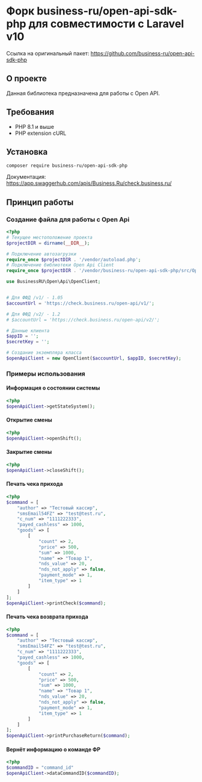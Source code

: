 # Форк business-ru/open-api-sdk-php для совместимости с Laravel v10

Ссылка на оригинальный пакет: https://github.com/business-ru/open-api-sdk-php

## О проекте

Данная библиотека предназначена для работы с Open API.

## Требования

* PHP 8.1 и выше
* PHP extension cURL

## Установка

```
composer require business-ru/open-api-sdk-php
```

Документация: https://app.swaggerhub.com/apis/Business.Ru/check.business.ru/

## Принцип работы

### Создание файла для работы с Open Api

```php
<?php
# Текущее местоположение проекта
$projectDIR = dirname(__DIR__);

# Подключение автозагрузки
require_once $projectDIR . '/vendor/autoload.php';
# Подключение библиотеки Open Api Client
require_once $projectDIR . '/vendor/business-ru/open-api-sdk-php/src/OpenClient.php';

use BusinessRU\Open\Api\OpenClient;


# Для ФФД /v1/ - 1.05
$accountUrl = 'https://check.business.ru/open-api/v1/';

# Для ФФД /v2/ - 1.2
# $accountUrl = 'https://check.business.ru/open-api/v2/';

# Данные клиента
$appID = '';
$secretKey = '';

# Создание экземпляра класса
$openApiClient = new OpenClient($accountUrl, $appID, $secretKey);
```

### Примеры использования

#### Информация о состоянии системы

```php
<?php
$openApiClient->getStateSystem();
```

#### Открытие смены

```php
<?php
$openApiClient->openShift();
```

#### Закрытие смены

```php
<?php
$openApiClient->closeShift();
```

#### Печать чека прихода

```php
<?php
$command = [
    "author" => "Тестовый кассир",
    "smsEmail54FZ" => "test@test.ru",
    "c_num" => "1111222333",
    "payed_cashless" => 1000,
    "goods" => [
        [
            "count" => 2,
            "price" => 500,
            "sum" => 1000,
            "name" => "Товар 1",
            "nds_value" => 20,
            "nds_not_apply" => false,
            "payment_mode" => 1,
            "item_type" => 1
        ]
    ]
];
$openApiClient->printCheck($command);
```

#### Печать чека возврата прихода

```php
<?php
$command = [
    "author" => "Тестовый кассир",
    "smsEmail54FZ" => "test@test.ru",
    "c_num" => "1111222333",
    "payed_cashless" => 1000,
    "goods" => [
        [
            "count" => 2,
            "price" => 500,
            "sum" => 1000,
            "name" => "Товар 1",
            "nds_value" => 20,
            "nds_not_apply" => false,
            "payment_mode" => 1,
            "item_type" => 1
        ]
    ]
];
$openApiClient->printPurchaseReturn($command);
```

#### Вернёт информацию о команде ФР

```php
<?php
$commandID = "command_id"
$openApiClient->dataCommandID($commandID);
```
